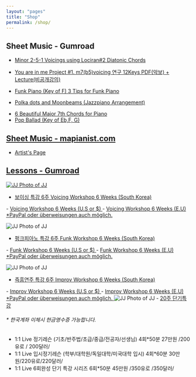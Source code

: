```yaml
---
layout: "pages"
title: "Shop"
permalink: /shop/
---
```


## Sheet Music - Gumroad

- <a href="https://gumroad.com/jazzydusmusic#mSlRxY" target="_blank">
    Minor 2-5-1 Voicings using Lociran#2 Diatonic Chords
</a>

- <a href="https://gumroad.com/jazzydusmusic#rQKhu" target="_blank">
    You are in me Project #1. m7(b5)voicing 연구 12Keys PDF(악보) + Lecture(비공개강의)
</a>

- <a href="https://gumroad.com/jazzydusmusic#gFFEsD" target="_blank">
    Funk Piano (Key of F) 3 Tips for Funk Piano
</a>

- <a href="https://gumroad.com/jazzydusmusic#JCupaZ" target="_blank">
    Polka dots and Moonbeams (Jazzpiano Arrangement)
</a>

- <a href="https://jazzydusmusic.gumroad.com/l/rScwd" target="_blank">
    6 Beautiful Major 7th Chords for Piano

- <a href="https://jazzydusmusic.gumroad.com/l/yThDM" target="_blank">
    Pop Ballad (Key of Eb,F, G)  
## Sheet Music - mapianist.com

- <a href="https://www.mapianist.com/profile/670590/main" target="_blank">
    Artist's Page

## Lessons - Gumroad


<img src="https://jjmusic-online.github.io/assets/images/voicingfoto.jpeg" alt="JJ Photo of JJ"
	title="Photo of JJ" style="min-width: 10px" />
- <a href="https://jazzydusmusic.gumroad.com/l/tfiojd" target="_blank">
    보이싱 특강 6주 Voicing Workshop 6 Weeks (South Korea)
</a>
- <a href="https://jazzydusmusic.gumroad.com/l/dxvyy" target="_blank">
    Voicing Workshop 6 Weeks (U.S or $)
</a>  
- <a href="https://jazzydusmusic.gumroad.com/l/qmczn" target="_blank">
    Voicing Workshop 6 Weeks (E.U) *PayPal oder überweisungen auch möglich.
</a>  

 <img src="https://jjmusic-online.github.io/assets/images/funkfoto.jpeg" alt="JJ Photo of JJ"
	title="Photo of JJ" style="min-width: 10px" />
- <a href="https://jazzydusmusic.gumroad.com/l/kyjzp" target="_blank">
    펑크피아노 특강 6주 Funk Workshop 6 Weeks (South Korea)
</a> 
- <a href="https://jazzydusmusic.gumroad.com/l/nnxst" target="_blank">
    Funk Workshop 6 Weeks (U.S or $)
</a>  
- <a href="https://jazzydusmusic.gumroad.com/l/egqokm" target="_blank">
    Funk Workshop 6 Weeks (E.U) *PayPal oder überweisungen auch möglich.
</a>   

<img src="https://jjmusic-online.github.io/assets/images/improfoto.jpeg" alt="JJ Photo of JJ"
	title="Photo of JJ" style="min-width: 10px" />
- <a href="https://jazzydusmusic.gumroad.com/l/rutuv" target="_blank">
    즉흥연주 특강 6주 Improv Workshop 6 Weeks (South Korea)
</a>  
- <a href="https://jazzydusmusic.gumroad.com/l/wehwc" target="_blank">
    Improv Workshop 6 Weeks (U.S or $)
</a>
- <a href="https://jazzydusmusic.gumroad.com/l/iazso" target="_blank">
    Improv Workshop 6 Weeks (E.U) *PayPal oder überweisungen auch möglich.
 </a> 
<img src="https://jjmusic-online.github.io/assets/images/piano20weeks.jpg" alt="JJ Photo of JJ"
	title="Photo of JJ" style="min-width: 10px" />
- <a href="https://jazzydusmusic.gumroad.com/l/smbtql" target="_blank">
    20주 단기특강
 </a>   
       
###### * 한국계좌 이체시 현금영수증 가능합니다.  

 - 1:1 Live 정기레슨 (기초/반주법/초급/중급/전공자/선생님) 4회*50분 27만원 /200유로 / 200달러/
 - 1:1 Live 입시정기레슨 (학부/대학원/독일대학/미국대학 입시)  4회*60분 30만원/220유로/220달러/
 - 1:1 Live 6회완성 단기 특강 시리즈 6회*50분 45만원 /350유로 /350달러/
